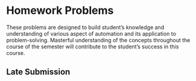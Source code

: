 # Homework Problems

These problems are designed to build student’s knowledge and understanding of
various aspect of automation and its application to problem-solving.
Masterful understanding of the concepts throughout the course of the semester
will contribute to the student’s success in this course.

## Late Submission

